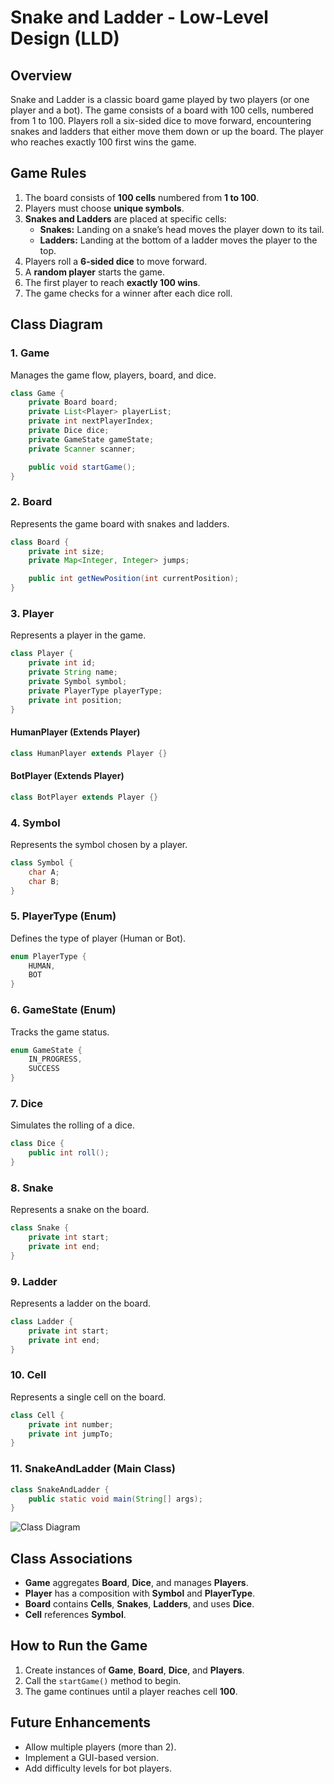 # Snake and Ladder - Low-Level Design (LLD)

## Overview
Snake and Ladder is a classic board game played by two players (or one player and a bot). The game consists of a board with 100 cells, numbered from 1 to 100. Players roll a six-sided dice to move forward, encountering snakes and ladders that either move them down or up the board. The player who reaches exactly 100 first wins the game.

## Game Rules
1. The board consists of **100 cells** numbered from **1 to 100**.
2. Players must choose **unique symbols**.
3. **Snakes and Ladders** are placed at specific cells:
   - **Snakes:** Landing on a snake’s head moves the player down to its tail.
   - **Ladders:** Landing at the bottom of a ladder moves the player to the top.
4. Players roll a **6-sided dice** to move forward.
5. A **random player** starts the game.
6. The first player to reach **exactly 100 wins**.
7. The game checks for a winner after each dice roll.

## Class Diagram

### 1. **Game**
Manages the game flow, players, board, and dice.
```java
class Game {
    private Board board;
    private List<Player> playerList;
    private int nextPlayerIndex;
    private Dice dice;
    private GameState gameState;
    private Scanner scanner;

    public void startGame();
}
```

### 2. **Board**
Represents the game board with snakes and ladders.
```java
class Board {
    private int size;
    private Map<Integer, Integer> jumps;

    public int getNewPosition(int currentPosition);
}
```

### 3. **Player**
Represents a player in the game.
```java
class Player {
    private int id;
    private String name;
    private Symbol symbol;
    private PlayerType playerType;
    private int position;
}
```

#### **HumanPlayer (Extends Player)**
```java
class HumanPlayer extends Player {}
```

#### **BotPlayer (Extends Player)**
```java
class BotPlayer extends Player {}
```

### 4. **Symbol**
Represents the symbol chosen by a player.
```java
class Symbol {
    char A;
    char B;
}
```

### 5. **PlayerType (Enum)**
Defines the type of player (Human or Bot).
```java
enum PlayerType {
    HUMAN,
    BOT
}
```

### 6. **GameState (Enum)**
Tracks the game status.
```java
enum GameState {
    IN_PROGRESS,
    SUCCESS
}
```

### 7. **Dice**
Simulates the rolling of a dice.
```java
class Dice {
    public int roll();
}
```

### 8. **Snake**
Represents a snake on the board.
```java
class Snake {
    private int start;
    private int end;
}
```

### 9. **Ladder**
Represents a ladder on the board.
```java
class Ladder {
    private int start;
    private int end;
}
```

### 10. **Cell**
Represents a single cell on the board.
```java
class Cell {
    private int number;
    private int jumpTo;
}
```

### 11. **SnakeAndLadder (Main Class)**
```java
class SnakeAndLadder {
    public static void main(String[] args);
}
```
![**Class Diagram**](https://github.com/user-attachments/assets/6be8915c-7e07-4d44-9ec1-87b3cb47b8f2)


## Class Associations
- **Game** aggregates **Board**, **Dice**, and manages **Players**.
- **Player** has a composition with **Symbol** and **PlayerType**.
- **Board** contains **Cells**, **Snakes**, **Ladders**, and uses **Dice**.
- **Cell** references **Symbol**.

## How to Run the Game
1. Create instances of **Game**, **Board**, **Dice**, and **Players**.
2. Call the `startGame()` method to begin.
3. The game continues until a player reaches cell **100**.

## Future Enhancements
- Allow multiple players (more than 2).
- Implement a GUI-based version.
- Add difficulty levels for bot players.
